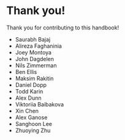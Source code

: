 # Thank you!

Thank you for contributing to this handbook!

* Saurabh Bajaj
* Alireza Faghaninia
* Joey Montoya
* John Dagdelen
* Nils Zimmerman
* Ben Ellis
* Maksim Rakitin
* Daniel Dopp
* Todd Karin
* Alex Dunn
* Viktoriia Baibakova&#x20;
* Xin Chen
* Alex Ganose
* Sanghoon Lee
* Zhuoying Zhu

